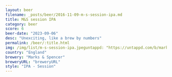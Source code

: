 ```yaml
---
layout: beer
filename: _posts/beer/2016-11-09-m-s-session-ipa.md
title: M&S session IPA
category: beer
score: 6
beer-date: "2023-09-06"
desc: "Unexciting, like a brew by numbers"
permalink: /beer/:title.html
img: /img/list/m-s-session-ipa.jpeguntappd: "https://untappd.com/b/marks---spencer-session-ipa--fourpure-/4282278"
country: "England"
brewery: "Marks & Spencer"
breweryURL: "breweryURL"
style: "IPA - Session"
---
```

